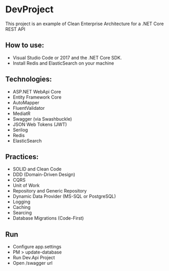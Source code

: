 # DevProject
This project is an example of Clean Enterprise Architecture for a .NET Core REST API 

## How to use:
- Visual Studio Code or 2017 and the .NET Core SDK.
- Install Redis and ElasticSearch on your machine

## Technologies:

- ASP.NET WebApi Core
- Entity Framework Core
- AutoMapper
- FluentValidator
- MediatR
- Swagger (via Swashbuckle)
- JSON Web Tokens (JWT)
- Serilog
- Redis
- ElasticSearch

## Practices:

- SOLID and Clean Code
- DDD (Domain-Driven Design)
- CQRS 
- Unit of Work
- Repository and Generic Repository
- Dynamic Data Provider (MS-SQL or PostgreSQL)
- Logging
- Caching
- Searcing
- Database Migrations (Code-First)

## Run

- Configure app.settings
- PM > update-database
- Run Dev.Api Project
- Open /swagger url
